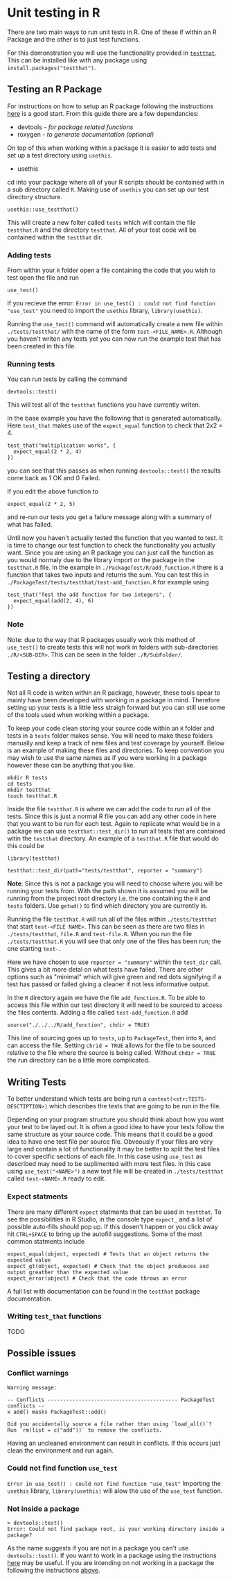 # Unit testing in R

There are two main ways to run unit tests in R. One of these if within an R Package and the other is to just
test functions. 

For this demonstration you will use the functionality provided in [`testthat`](https://r-pkgs.org/tests.html). This can be installed like with any
package using ```install.packages("testthat")```.

## Testing an R Package

For instructions on how to setup an R package following the instructions [here](https://tinyheero.github.io/jekyll/update/2015/07/26/making-your-first-R-package.html) is a good start.
From this guide there are a few dependancies:
- devtools - *for package related functions*
- roxygen - *to generate documentation (optional)*

On top of this when working within a package it is easier to add tests and set up a test directory using `usethis`.
- usethis 

cd into your package where all of your R scripts should be contained with in a sub directory called `R`. Making use
of `usethis` you can set up our test directory structure. 
```
usethis::use_testthat()
```

This will create a new folter called `tests` which will contain the file `testthat.R` and the directory `testthat`.
All of your test code will be contained within the `testthat` dir. 

### Adding tests 

From within your `R` folder open a file containing the code that you wish to test open the file and run 
```
use_test()
```
If you recieve the error: `Error in use_test() : could not find function "use_test"` you need to import the `usethis`
library, `library(usethis)`.

Running the `use_test()` command will automatically create a new file within `./tests/testthat/` with the name of 
the form `test-<FILE_NAME>.R`. Although you haven't writen any tests yet you can now run the example test that has been 
created in this file. 

### Running tests

You can run tests by calling the command 
```
devtools::test()
```
This will test all of the `testthat` functions you have currently writen.

In the base example you have the following that is generated automatically. Here `test_that` makes use of the 
`expect_equal` function to check that 2x2 = 4. 
```
test_that("multiplication works", {
  expect_equal(2 * 2, 4)
})
```

you can see that this passes as when running `devtools::test()` the results come back as 1 OK and 0 Failed.

If you edit the above function to 
```
expect_equal(2 * 2, 5)
```
and re-run our tests you get a failure message along with a summary of what has failed.

Until now you haven't actually tested the function that you wanted to test. It is time to change our test 
function to check the functionality you actually want. Since you are using an R package you can just call the 
function as you would normaly due to the library import or the package in the `testthat.R` file. In the example 
in `./PackageTest/R/add_function.R` there is a function that takes two inputs and returns the sum. You can test 
this in `./PackageTest/tests/testthat/test-add_function.R` for example using
```
test_that("Test the add function for two integers", {
  expect_equal(add(2, 4), 6)
})
```

### Note

Note: due to the way that R packages usually work this method of `use_test()` to create tests this will not work
in folders with sub-directories `./R/<SUB-DIR>`. This can be seen in the folder `./R/SubFolder/`.

## Testing a directory

Not all R code is writen within an R package, however, these tools apear to mainly have been developed with working 
in a package in mind. Therefore setting up your tests is a little less straigh forward but you can still use some 
of the tools used when working within a package.

To keep your code clean storing your source code within an `R` folder and tests in a `tests` folder makes sense.
You will need to make these folders manually and keep a track of new files and test coverage by yourself.
Below is an example of making these files and directories. To keep convention you may wish to use the same names
as if you were working in a package however these can be anything that you like.
```
mkdir R tests
cd tests
mkdir testthat
touch testthat.R
```
Inside the file `testthat.R` is where we can add the code to run all of the tests. Since this is just a normal
R file you can add any other code in here that you want to be run for each test.
Again to replicate what would be in a package we can use `testthat::test_dir()` to run all tests that are contained
witin the `testthat` directory. An example of a `testthat.R` file that would do this could be
```
library(testthat)

testthat::test_dir(path="tests/testthat", reporter = "summary")
```
**Note**: Since this is not a package you will need to choose where you will be running your tests from. With 
the path shown it is assumed you will be running from the project root directory i.e. the one containing the `R` 
and `tests` folders. Use `getwd()` to find which directory you are currently in.

Running the file `testthat.R` will run all of the files within `./tests/testthat` that start `test-<FILE NAME>`.
This can be seen as there are two files in `./tests/testthat`, `file.R` and `test-file.R`. When you run the file 
`./tests/testthat.R` you will see that only one of the files has been run; the one starting `test-`. 

Here we have chosen to use `reporter = "summary"` within the `test_dir` call. This gives a bit more detal on 
what tests have failed. There are other options such as "minimal" which will give green and red dots signifying
if a test has passed or failed giving a cleaner if not less informative output.

In the `R` directory again we have the file `add_function.R`. To be able to access this file within our test 
directory it will need to be sourced to access the files contents. Adding a file called `test-add_function.R` add
```
source("./../../R/add_function", chdir = TRUE) 
```
This line of sourcing goes up to `tests`, up to `PackageTest`, then into `R`, and can access the file. Setting `chrid = TRUE` allows for the file to be sourced relative to the file where the source is being called. Without `chdir = TRUE` the run directory can be a little more complicated.

## Writing Tests

To better understand which tests are being run a `context(<str:TESTS-DESCTIPTION>)` which describes the tests that are going to be run in the file.

Depending on your program structure you should think about how you want your test to be layed out. It is often a good
idea to have your tests follow the same structure as your source code. This means that it could be a good idea to have
one test file per source file. Obveously if your files are very large and contain a lot of functionality it may be 
better to split the test files to cover specific sections of each file. In this case using `use_test` as described may
need to be suplimented with more test files. In this case using `use_test("<NAME>")` a new test file will be created in 
`./tests/testthat` called `test-<NAME>.R` ready to edit.

### Expect statments

There are many different `expect` statments that can be used in `testthat`. To see the possibilities in R Studio, in
the console type `expect_` and a list of possible auto-fills should pop up. If this dosen't happen or you click away
hit `CTRL+SPACE` to bring up the autofill suggestions. Some of the most common statments include

```
expect_equal(object, expected) # Tests that an object returns the expected value
expect_gt(object, expected) # Check that the object produeces and output greather than the expected value
expect_error(object) # Check that the code throws an error
```

A full list with documentation can be found in the `testthat` package documentation.

### Writing `test_that` functions

TODO

## Possible issues

### Conflict warnings

```
Warning message:

-- Conflicts ------------------------------------------ PackageTest conflicts --
x add() masks PackageTest::add()

Did you accidentally source a file rather than using `load_all()`?
Run `rm(list = c("add"))` to remove the conflicts. 
```
Having an uncleaned environment can result in conflicts. If this occurs just clean the environment and run again.

### Could not find function `use_test`

```Error in use_test() : could not find function "use_test"```
Importing the `usethis` library, `library(usethis)` will alow the use of the `use_test` function.

### Not inside a package

```
> devtools::test()
Error: Could not find package root, is your working directory inside a package?
```
As the name suggests if you are not in a package you can't use `devtools::test()`. If you want to work in a package 
using the instructions [here](https://tinyheero.github.io/jekyll/update/2015/07/26/making-your-first-R-package.html)
may be useful. If you are intending on not working in a package the following the instructions [above](#testing-a-directory).
